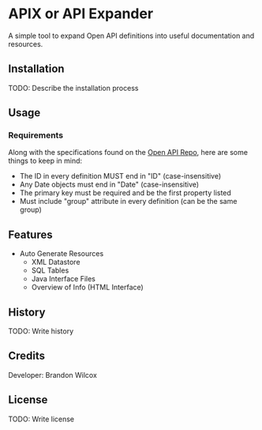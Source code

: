 # APIX or API Expander

A simple tool to expand Open API definitions into useful documentation and resources.

## Installation

TODO: Describe the installation process

## Usage
### Requirements
Along with the specifications found on the [Open API Repo](https://github.com/OAI/OpenAPI-Specification), here are some things to keep in mind:
+ The ID in every definition MUST end in "ID" (case-insensitive)
+ Any Date objects must end in "Date" (case-insensitive)
+ The primary key must be required and be the first property listed
+ Must include "group" attribute in every definition (can be the same group)

## Features
+ Auto Generate Resources
    + XML Datastore
    + SQL Tables
    + Java Interface Files
    + Overview of Info (HTML Interface)

## History

TODO: Write history

## Credits

Developer: Brandon Wilcox

## License

TODO: Write license
